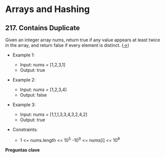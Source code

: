 # Arrays and Hashing

## 217. Contains Duplicate

Given an integer array nums, return true if any value appears at least twice in the array, and return false if every element is distinct. ([->](https://leetcode.com/problems/contains-duplicate/))

- Example 1:
  - Input: nums = [1,2,3,1]
  - Output: true
- Example 2:
  - Input: nums = [1,2,3,4]
  - Output: false
- Example 3:
  - Input: nums = [1,1,1,3,3,4,3,2,4,2]
  - Output: true
 

- Constraints:
  - 1 <= nums.length <= 10<sup>5</sup>
-10<sup>9</sup> <= nums[i] <= 10<sup>9</sup>

**Preguntas clave**